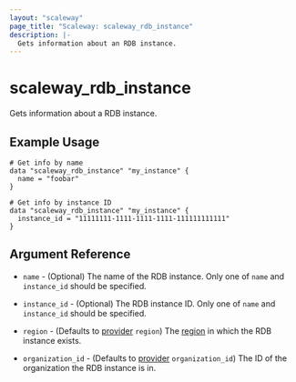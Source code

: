 ```yaml
---
layout: "scaleway"
page_title: "Scaleway: scaleway_rdb_instance"
description: |-
  Gets information about an RDB instance.
---
```


# scaleway_rdb_instance

Gets information about a RDB instance.

## Example Usage

```hcl
# Get info by name
data "scaleway_rdb_instance" "my_instance" {
  name = "foobar"
}

# Get info by instance ID
data "scaleway_rdb_instance" "my_instance" {
  instance_id = "11111111-1111-1111-1111-111111111111"
}
```

## Argument Reference

- `name` - (Optional) The name of the RDB instance.
  Only one of `name` and `instance_id` should be specified.

- `instance_id` - (Optional) The RDB instance ID.
  Only one of `name` and `instance_id` should be specified.

- `region` - (Defaults to [provider](../index.md#region) `region`) The [region](../guides/regions_and_zones.md#zones) in which the RDB instance exists.

- `organization_id` - (Defaults to [provider](../index.md#organization_id) `organization_id`) The ID of the organization the RDB instance is in.
